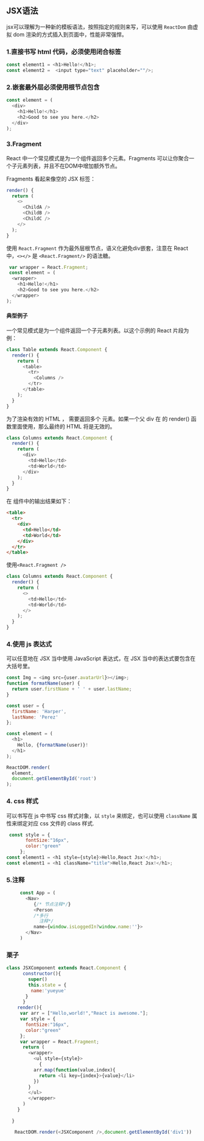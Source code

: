 ## JSX语法
jsx可以理解为一种新的模板语法，按照指定的规则来写，可以使用 `ReactDom` 由虚拟 dom 渲染的方式插入到页面中，性能非常强悍。

### 1.直接书写 html 代码，必须使用闭合标签

````js
const element1 = <h1>Hello!</h1>;
const element2 =  <input type="text" placeholder=""/>;
````
### 2.嵌套最外层必须使用根节点包含

````js
const element = (
  <div>
    <h1>Hello!</h1>
    <h2>Good to see you here.</h2>
  </div>
);
````

### 3.Fragment

React 中一个常见模式是为一个组件返回多个元素。Fragments 可以让你聚合一个子元素列表，并且不在DOM中增加额外节点。

Fragments 看起来像空的 JSX 标签：

````js
render() {
  return (
    <>
      <ChildA />
      <ChildB />
      <ChildC />
    </>
  );
}
`````
使用 `React.Fragment` 作为最外层根节点，语义化避免div嵌套，注意在 React 中，`<></>` 是 `<React.Fragment/>` 的语法糖。

````js
 var wrapper = React.Fragment;
 const element = (
  <wrapper>
    <h1>Hello!</h1>
    <h2>Good to see you here.</h2>
  </wrapper>
);

````

#### 典型例子

一个常见模式是为一个组件返回一个子元素列表。以这个示例的 React 片段为例：
````js
class Table extends React.Component {
  render() {
    return (
      <table>
        <tr>
          <Columns />
        </tr>
      </table>
    );
  }
}
````
为了渲染有效的 HTML ， <Columns /> 需要返回多个 <td> 元素。如果一个父 div 在 <Columns /> 的 render() 函数里面使用，那么最终的 HTML 将是无效的。
````js
class Columns extends React.Component {
  render() {
    return (
      <div>
        <td>Hello</td>
        <td>World</td>
      </div>
    );
  }
}
````
在 <Table /> 组件中的输出结果如下：
````html
<table>
  <tr>
    <div>
      <td>Hello</td>
      <td>World</td>
    </div>
  </tr>
</table>
````
 使用`<React.Fragment />`
````js
class Columns extends React.Component {
  render() {
    return (
      <>
        <td>Hello</td>
        <td>World</td>
      </>
    );
  }
}
````
### 4.使用 js 表达式

可以任意地在 JSX 当中使用 JavaScript 表达式，在 JSX 当中的表达式要包含在大括号里。

````js
const Img = <img src={user.avatarUrl}></img>;
function formatName(user) {
  return user.firstName + ' ' + user.lastName;
}

const user = {
  firstName: 'Harper',
  lastName: 'Perez'
};

const element = (
  <h1>
    Hello, {formatName(user)}!
  </h1>
);

ReactDOM.render(
  element,
  document.getElementById('root')
);
````
### 4. css 样式

可以书写在 js 中书写 css 样式对象，以 `style` 来绑定，也可以使用 `className` 属性来绑定对应 css 文件的 class 样式.

````js
 const style = {
       fontSize:"16px",
       color:"green"
     };
const element1 = <h1 style={style}>Hello,React Jsx!</h1>;
const element1 = <h1 className="title">Hello,React Jsx!</h1>;

````

### 5.注释

````js
     const App = (
       <Nav>
          {/* 节点注释*/}
          <Person
          /*多行
            注释*/
          name={window.isLoggedIn?window.name:''}>
       </Nav>
     )
````
### 栗子

````js
class JSXComponent extends React.Component {
      constructor(){
        super()
        this.state = {
         name:'yueyue'
       }
      }
    render(){
     var arr = ["Hello,world!","React is awesome."];
     var style = {
       fontSize:"16px",
       color:"green"
     };
     var wrapper = React.Fragment;
      return (
        <wrapper>
          <ul style={style}>
            {
          arr.map(function(value,index){
            return <li key={index}>{value}</li>
          })  
        }
        </ul>
        </wrapper>
      )
    }
   
  }

   ReactDOM.render(<JSXComponent />,document.getElementById('div1'))
````

